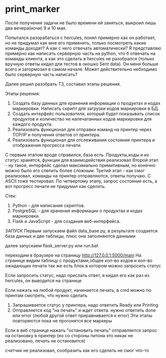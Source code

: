 # print_marker



После получения задачи не было времени ей заняться, выкроил лишь два вечера(ночи) 9 и 10 мая. 

Попытался разорабаться с hercules, понял примерно как он работает, но не придумал как мне его применять, только посмотреть какие команды доходят? А как с него отвечать автоматически?  Я представляю примерно как написать серверную часть на python, что б отвечать на команды клиента, а как это сделать в hercules не разобрался  (только вручную ответы кидал для тестов в окошко Sent data). Он меня больше всего и затормозил в самом начале. Может действительно небходимо было серверную часть написать?



Далее решил разобрать ТЗ, составил этапы решения. 

Этапы решения:
1. Создать базу данных для хранения информации о продуктах и кодах маркировки. Написать скрипт для загрузки кодов маркировки в БД.
2. Создать интерфейс пользователя, который будет показывать список продуктов и количество не напечатанных кодов маркировки для каждого продукта.
3. Реализовать функционал для отправки команд на принтер через TCP/IP и получения ответов от принтера.
4. Реализовать функционал для отслеживания состояния принтера и отображения прогресса печати.


C первым этапом вроде справился, база есть. Продукты,коды и их статус хранятся, функции для взаимодействия реализовал
Второй этап - ну такое, интерфейс сделал максимально примитивным, но конечно можно было его слепить более сложным. 
Третий этап - как смог реализовал, команды на принтер отправляются, ответы получаю. С ASCII тоже тестировал.
По четвертому этапу, запрос состояния есть, а вот прогресс печати не придумал как сделать.


Стек:
1. Python - для написания скриптов.
2. PostgreSQL - для хранения информации о продуктах и кодах маркировки.
3. Flask и JavaScript - для создания веб-интерфейса.


ЗАПУСК
Первым запускаем файл data_base.py, в результате создается база данных и две таблицы, плюс они заполняются данными 

далее запускаем flask_server.py или run.bat

переходим в браузере на страницу http://127.0.0.1:5000/main
На странице видим таблицу с продуктами,общее кол-во кодов и кол-во ожидающих печати
так же есть блок в котором можно запросить статус

Если запросить статус, надо прислать ответ, я кидал его как раз из hercules, он выводится на странице

Если нажать на любой продукт, начинается печать, в cmd можно по принтам смотреть, что нужно сделать
1. Запрашивается статус у принтера, надо ответить Ready или Printing
2. Отправляется код "на печать" и ждет ответа. нужно ответить done или error (любой другой ответ приравнивается к error)
Эти этапы повторяются пока не прогонятся все маркеры


Если в веб странице нажать "остановить печать" отправляется запрос на остановку в принтер (но со стороны питона это никак не реализовано, печать не остановится)

счетчик не реализовал, сообразить как его сделать не смог что-то


